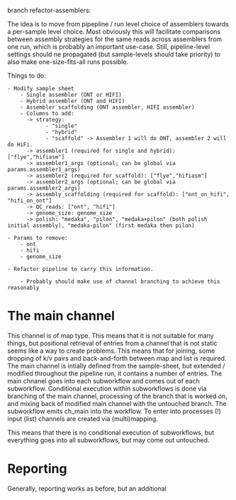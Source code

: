 branch refactor-assemblers:

The idea is to move from pipepline / run level choice of assemblers towards a per-sample level choice.
Most obviously this will facilitate comparisons between assembly strategies for the same reads across assemblers from one run, which is probably an important use-case.
Still, pipeline-level settings should ne propagated (but sample-levels should take priority) to also make one-size-fits-all runs possible.

Things to do:

    - Modify sample sheet
        - Single assembler (ONT or HIFI)
        - Hybrid assembler (ONT and HIFI)
        - Assembler scaffolding (ONT assembler, HIFI assembler)
        - Columns to add:
          -> strategy:
                - "single"
                - "hybrid"
                - "scaffold" -> Assembler 1 will do ONT, assembler 2 will do HiFi.
          -> assembler1 (required for single and hybrid): ["flye","hifiasm"]
          -> assembler1_args (optional; can be global via params.assembler1_args)
          -> assembler2 (required for scaffold): ["flye","hifiasm"]
          -> assembler2_args (optional; can be global via params.assembler2_args)
          -> assembly_scaffolding (required for scaffold): ["ont_on_hifi", "hifi_on_ont"]
          -> QC_reads: ["ont", "hifi"] 
          -> genome_size: genome_size
          -> polish: "medaka", "pilon", "medaka+pilon" (both polish initial assembly), "medaka-pilon" (first medaka then pilon)
    
    - Params to remove:
        - ont
        - hifi
        - genome_size

    - Refactor pipeline to carry this information.

        - Probably should make use of channel branching to achieve this reasonably

# The main channel

This channel is of map type. This means that it is not suitable for many things, but positional retrieval of entries from a channel that is not static seems like a way to create problems.
This means that for joining, some dropping of k/v pairs and back-and-forth between map and list is required.
The main channel is intially defined from the sample-sheet, but extended / modified throughout the pipeline run, it contains a number of entries. 
The main chnanel goes into each subworkflow and comes out of each subworkflow.
Conditional execution within subworkflows is done via branching of the main channel,
processing of the branch that is worked on, and mixing back of modified main channel with the untouched branch.
The subworkflow emits ch_main into the workflow.
To enter into processes (!) input (list) channels are created via (multi)mapping.

This means that there is no conditional execution of subworkflows, but everything goes into all subworkflows, but may come out untouched.

# Reporting

Generally, reporting works as before, but an additional 
